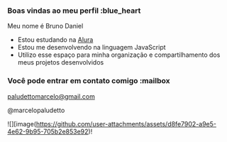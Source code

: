 ### Boas vindas ao meu perfil :blue_heart

Meu nome é Bruno Daniel

- Estou estudando na [Alura](https://www.alura.com.br)
- Estou me desenvolvendo na linguagem JavaScript
- Utilizo esse espaço para minha organização e compartilhamento dos meus projetos desenvolvidos

### Você pode entrar em contato comigo :mailbox

paludettomarcelo@gmail.com

@marcelopaludetto

![][image(https://github.com/user-attachments/assets/d8fe7902-a9e5-4e62-9b95-705b2e853e92)!


